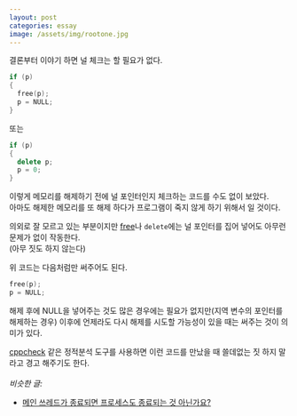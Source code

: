```yaml
---
layout: post
categories: essay
image: /assets/img/rootone.jpg
---
```


결론부터 이야기 하면 널 체크는 할 필요가 없다.

```c++
if (p)
{
  free(p);
  p = NULL;
}
```

또는

```c++
if (p)
{
  delete p;
  p = 0;
}
```

이렇게 메모리를 해제하기 전에 널 포인터인지 체크하는 코드를 수도 없이 보았다.  
아마도 해제한 메모리를 또 해제 하다가 프로그램이 죽지 않게 하기 위해서 일 것이다.

의외로 잘 모르고 있는 부분이지만 [free](https://docs.microsoft.com/en-us/cpp/c-runtime-library/reference/free?view=msvc-160)나 `delete`에는 널 포인터를 집어 넣어도 아무런 문제가 없이 작동한다.  
(아무 짓도 하지 않는다)

위 코드는 다음처럼만 써주어도 된다.

```c++
free(p);
p = NULL;
```

해제 후에 NULL을 넣어주는 것도 많은 경우에는 필요가 없지만(지역 변수의 포인터를 해제하는 경우) 이후에 언제라도 다시 해제를 시도할 가능성이 있을 때는 써주는 것이 의미가 있다.

[cppcheck](https://github.com/danmar/cppcheck) 같은 정적분석 도구를 사용하면 이런 코드를 만났을 때 쓸데없는 짓 하지 말라고 경고 해주기도 한다.
<br>
<br>
*비슷한 글:*
* [메인 쓰레드가 종료되면 프로세스도 종료되는 것 아닌가요?](/essay/2012/03/26/메인-쓰레드가-종료되면-프로세스도-종료되는-것-아닌가요.html)